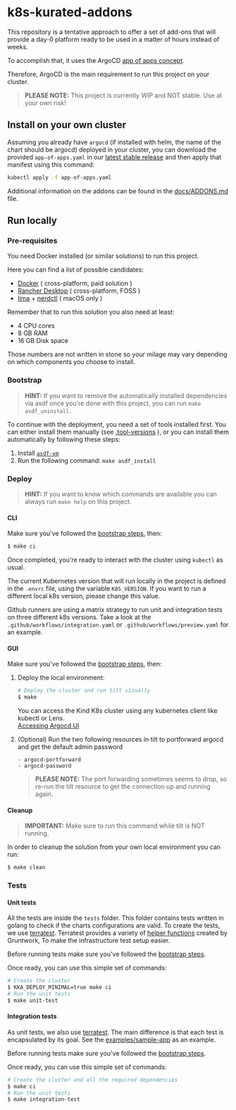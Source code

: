 # k8s-kurated-addons

This repository is a tentative approach to offer a set of add-ons that will provide a day-0 platform ready to be used in a matter of hours instead of weeks.

To accomplish that, it uses the ArgoCD [app of apps concept](https://argo-cd.readthedocs.io/en/stable/operator-manual/cluster-bootstrapping/#app-of-apps-pattern).

Therefore, ArgoCD is the main requirement to run this project on your cluster.

> **PLEASE NOTE:** This project is currently WIP and NOT stable. Use at your own risk!

## Install on your own cluster

Assuming you already have `argocd` (if installed with helm, the name of the chart should be argocd) deployed in your cluster, you can download the provided `app-of-apps.yaml` in our [latest stable release](https://github.com/nearform/k8s-kurated-addons/releases/latest) and then apply that manifest using this command:

```bash
kubectl apply -f app-of-apps.yaml
```

Additional information on the addons can be found in the [docs/ADDONS.md](docs/ADDONS.md) file.

## Run locally

### Pre-requisites

You need Docker installed (or similar solutions) to run this project.

Here you can find a list of possible candidates:

- [Docker](https://docs.docker.com/engine/install/) ( cross-platform, paid solution )
- [Rancher Desktop](https://rancherdesktop.io/) ( cross-platform, FOSS )
- [lima](https://github.com/lima-vm/lima) + [nerdctl](https://github.com/containerd/nerdctl) ( macOS only )

Remember that to run this solution you also need at least:

- 4 CPU cores
- 8 GB RAM
- 16 GB Disk space

Those numbers are not written in stone so your milage may vary depending on which components you choose to install.

### Bootstrap

> **HINT:** If you want to remove the automatically installed dependencies via asdf once you're done with this project, you can run `make asdf_uninstall`.

To continue with the deployment, you need a set of tools installed first. You can either install them manually (see [.tool-versions](.tool-versions) ), or you can install them automatically by following these steps:

1. Install [`asdf-vm`](https://asdf-vm.com/)
2. Run the following command: `make asdf_install`

### Deploy

> **HINT:** If you want to know which commands are available you can always run `make help` on this project.

#### CLI

Make sure you've followed the [bootstrap steps](#bootstrap), then:

```bash
$ make ci
```

Once completed, you're ready to interact with the cluster using `kubectl` as usual.

The current Kubernetes version that will run locally in the project is defined in the `.envrc` file, using the variable `K8S_VERSION`. If you want to run a different local k8s version, please change this value.

Github runners are using a matrix strategy to run unit and integration tests on three different k8s versions.
Take a look at the `.github/workflows/integration.yaml` or `.github/workflows/preview.yaml` for an example.

#### GUI

Make sure you've followed the [bootstrap steps](#bootstrap), then:

1. Deploy the local environment:

    ```bash
    # Deploy the cluster and run tilt visually
    $ make
    ```

    You can access the Kind K8s cluster using any kubernetes client like kubectl or Lens.<br>
    [Accessing Argocd UI](https://argo-cd.readthedocs.io/en/stable/getting_started/#3-access-the-argo-cd-api-server)


2. (Optional) Run the two following resources in tilt to portforward argocd and get the default admin password

    ```
    - argocd-portforward
    - argocd-password
    ```

    > **PLEASE NOTE:** The port forwarding sometimes seems to drop, so re-run the tilt resource to get the connection up and running again.

#### Cleanup

> **IMPORTANT:** Make sure to run this command while tilt is NOT running.

In order to cleanup the solution from your own local environment you can run:
```bash
$ make clean
```

### Tests

#### Unit tests

All the tests are inside the `tests` folder. This folder contains tests written in golang to check if the charts
configurations are valid. To create the tests, we use [terratest](https://terratest.gruntwork.io/).
Terratest provides a variety of [helper functions](https://github.com/gruntwork-io/terratest) created by Gruntwork,
To make the infrastructure test setup easier.

Before running tests make sure you've followed the [bootstrap steps](#bootstrap).

Once ready, you can use this simple set of commands:
```bash
# Create the cluster
$ KKA_DEPLOY_MINIMAL=true make ci
# Run the unit tests
$ make unit-test
```

#### Integration tests

As unit tests, we also use [terratest](https://terratest.gruntwork.io/). The main difference is that each test is encapsulated by its goal.
See the [examples/sample-app](examples/sample-app) as an example.

Before running tests make sure you've followed the [bootstrap steps](#bootstrap).

Once ready, you can use this simple set of commands:
```bash
# Create the cluster and all the required dependencies
$ make ci
# Run the unit tests
$ make integration-test
```
